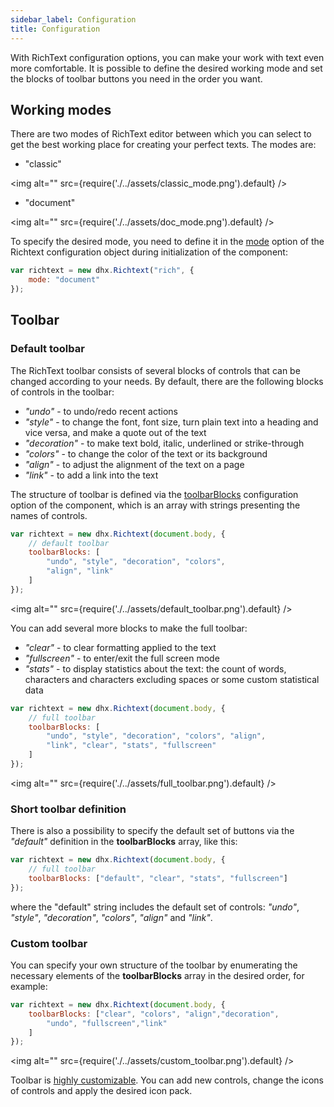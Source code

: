 ```yaml
---
sidebar_label: Configuration
title: Configuration
---
```


With RichText configuration options, you can make your work with text even more comfortable. It is possible to define the desired working mode and set the blocks of toolbar buttons you need in the order you want.

Working modes
---------------

There are two modes of RichText editor between which you can select to get the best working place for creating your perfect texts. The modes are:

- "classic"

<!-- ![Classic mode](classic_mode.png) -->
 <img alt="" src={require('./../assets/classic_mode.png').default} />

- "document"

<!-- ![Document mode](doc_mode.png) -->
 <img alt="" src={require('./../assets/doc_mode.png').default} />

To specify the desired mode, you need to define it in the [mode](../api/properties.md#mode) option of the Richtext configuration object during initialization of the component:

~~~js
var richtext = new dhx.Richtext("rich", {
	mode: "document"
});
~~~

<!-- {{sample 02_configuration/01_modes.html}} todo -->

Toolbar
------------

### Default toolbar

The RichText toolbar consists of several blocks of controls that can be changed according to your needs. By default, there are the following blocks of controls in the toolbar: 

- *"undo"* - to undo/redo recent actions
- *"style"* - to change the font, font size, turn plain text into a heading and vice versa, and make a quote out of the text
- *"decoration"* - to make text bold, italic, underlined or strike-through
- *"colors"* - to change the color of the text or its background
- *"align"* - to adjust the alignment of the text on a page
- *"link"* - to add a link into the text

The structure of toolbar is defined via the [toolbarBlocks](../api/properties.md#toolbarblocks) configuration option of the component, which is an array with strings presenting the names of controls.

~~~js
var richtext = new dhx.Richtext(document.body, {
	// default toolbar
    toolbarBlocks: [
    	"undo", "style", "decoration", "colors", 
        "align", "link"
    ]
});
~~~

<!-- ![Default toolbar](default_toolbar.png) -->
 <img alt="" src={require('./../assets/default_toolbar.png').default} />

<!-- {{sample 01_init/01_basic.html}} todo -->

You can add several more blocks to make the full toolbar: 

- *"clear"* - to clear formatting applied to the text
- *"fullscreen"* - to enter/exit the full screen mode
- *"stats"* - to display statistics about the text: the count of words, characters and characters excluding spaces or some custom statistical data
    
~~~js
var richtext = new dhx.Richtext(document.body, {
	// full toolbar
    toolbarBlocks: [
    	"undo", "style", "decoration", "colors", "align",
        "link", "clear", "stats", "fullscreen"
    ]
});
~~~

<!-- ![Full toolbar](full_toolbar.png) -->
 <img alt="" src={require('./../assets/full_toolbar.png').default} />


<!-- {{sample 02_configuration/03_full_toolbar.html}} todo -->

### Short toolbar definition

There is also a possibility to specify the default set of buttons via the *"default"* definition in the **toolbarBlocks** array, like this:

~~~js
var richtext = new dhx.Richtext(document.body, {
	// full toolbar
    toolbarBlocks: ["default", "clear", "stats", "fullscreen"]
});
~~~

where the "default" string includes the default set of controls: *"undo"*, *"style"*, *"decoration"*, *"colors"*, *"align"* and *"link"*.


### Custom toolbar

You can specify your own structure of the toolbar by enumerating the necessary elements of the **toolbarBlocks** array in the desired order, for example:

~~~js
var richtext = new dhx.Richtext(document.body, {
	toolbarBlocks: ["clear", "colors", "align","decoration", 
    	"undo", "fullscreen","link"
    ]
});
~~~

<!-- ![Custom toolbar](custom_toolbar.png) -->
 <img alt="" src={require('./../assets/custom_toolbar.png').default} />

<!-- {{sample  02_configuration/02_toolbar_blocks.html}} todo -->

Toolbar is [highly customizable](customization.md). You can add new controls, change the icons of controls and apply the desired icon pack. 

